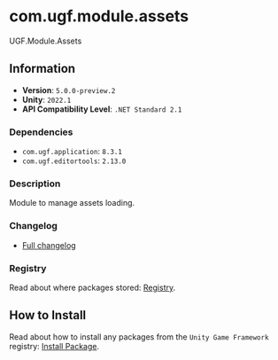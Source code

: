 # com.ugf.module.assets

UGF.Module.Assets

## Information

- **Version**: `5.0.0-preview.2`
- **Unity**: `2022.1`
- **API Compatibility Level**: `.NET Standard 2.1`

### Dependencies

- `com.ugf.application`: `8.3.1`
- `com.ugf.editortools`: `2.13.0`


### Description

Module to manage assets loading.

### Changelog

- [Full changelog](changelog.md)

### Registry

Read about where packages stored: [Registry](https://github.com/unity-game-framework/organization/blob/main/docs/registry.md).

## How to Install

Read about how to install any packages from the `Unity Game Framework` registry: [Install Package](https://github.com/unity-game-framework/organization/blob/main/docs/install-packages.md).
